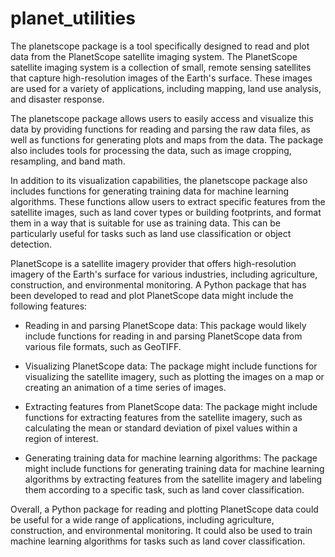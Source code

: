 # planet_utilities


The planetscope package is a tool specifically designed to read and plot data from the PlanetScope satellite imaging system. The PlanetScope satellite imaging system is a collection of small, remote sensing satellites that capture high-resolution images of the Earth's surface. These images are used for a variety of applications, including mapping, land use analysis, and disaster response.

The planetscope package allows users to easily access and visualize this data by providing functions for reading and parsing the raw data files, as well as functions for generating plots and maps from the data. The package also includes tools for processing the data, such as image cropping, resampling, and band math.

In addition to its visualization capabilities, the planetscope package also includes functions for generating training data for machine learning algorithms. These functions allow users to extract specific features from the satellite images, such as land cover types or building footprints, and format them in a way that is suitable for use as training data. This can be particularly useful for tasks such as land use classification or object detection.


PlanetScope is a satellite imagery provider that offers high-resolution imagery of the Earth's surface for various industries, including agriculture, construction, and environmental monitoring. A Python package that has been developed to read and plot PlanetScope data might include the following features:

*    Reading in and parsing PlanetScope data: This package would likely include functions for reading in and parsing PlanetScope data from various file formats, such as GeoTIFF.

*    Visualizing PlanetScope data: The package might include functions for visualizing the satellite imagery, such as plotting the images on a map or creating an animation of a time series of images.

*    Extracting features from PlanetScope data: The package might include functions for extracting features from the satellite imagery, such as calculating the mean or standard deviation of pixel values within a region of interest.

*    Generating training data for machine learning algorithms: The package might include functions for generating training data for machine learning algorithms by extracting features from the satellite imagery and labeling them according to a specific task, such as land cover classification.

Overall, a Python package for reading and plotting PlanetScope data could be useful for a wide range of applications, including agriculture, construction, and environmental monitoring. It could also be used to train machine learning algorithms for tasks such as land cover classification.

